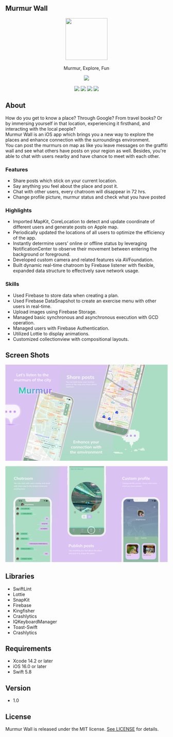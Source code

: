 ## Murmur Wall

<p align="center">
  <img src="https://raw.githubusercontent.com/cleopatra1314/Murmur/main/ImagesSource/MurmurIcon.png" width="130" height="130"/>
</p>

<p align="center">
Murmur, Explore, Fun
</p>

<p align="center">
    <a href="https://apps.apple.com/tw/app/murmur-wall/id6450447774?l=en-GB"><img src="https://developer.apple.com/assets/elements/badges/download-on-the-app-store.svg"></a>
</p>

<p align="center">
    <img src="https://img.shields.io/badge/platform-iOS-lightgray">
    <img src="https://img.shields.io/badge/license-MIT-informational">
    <img src="https://img.shields.io/badge/release-v1.0-green">
    <img src="https://img.shields.io/badge/Swift-5.8-orange.svg?style=flat">
</p>

## About
How do you get to know a place? Through Google? From travel books? Or by immersing yourself in that location, experiencing it firsthand, and interacting with the local people?</br>
Murmur Wall is an iOS app which brings you a new way to explore the places and enhance connection with the surroundings environment.</br>
You can post the murmurs on map as like you leave messages on the graffiti wall and see what others have posts on your region as well. Besides, you're able to chat with users nearby and have chance to meet with each other.</br>

### Features
- Share posts which stick on your current location.
- Say anything you feel about the place and post it.
- Chat with other users, every chatroom will disappear in 72 hrs.
- Change profile picture, murmur status and check what you have posted 

### Highlights
- Imported MapKit, CoreLocation to detect and update coordinate of different users and generate posts on Apple map.
- Periodically updated the locations of all users to optimize the efficiency of the app.  
- Instantly determine users' online or offline status by leveraging NotificationCenter to observe their movement between entering the background or foreground. 
- Developed custom camera and related features via AVFoundation.
- Built dynamic real-time chatroom by Firebase listener with flexible, expanded data structure to effectively save network usage. 

### Skills
- Used Firebase to store data when creating a plan.
- Used Firebase DataSnapshot to create an exercise menu with other users in real-time.
- Upload images using Firebase Storage.
- Managed basic synchronous and asynchronous execution with GCD operation.
- Managed users with Firebase Authentication.
- Utilized Lottie to display animations.
- Customized collectionview with compositional layouts.

## Screen Shots
<p align="center">
   <img src="https://raw.githubusercontent.com/cleopatra1314/Murmur/main/ImagesSource/gitHub1-1.png" width="550" />
</p>
<p align="center">
   <img src="https://raw.githubusercontent.com/cleopatra1314/Murmur/main/ImagesSource/gitHub1-2.png" width="550" />
</p>


## Libraries
- SwiftLint
- Lottie
- SnapKit
- Firebase
- Kingfisher
- Crashlytics
- IQKeyboardManager
- Toast-Swift
- Crashlytics

## Requirements
- Xcode 14.2 or later</br>
- iOS 16.0 or later</br>
- Swift 5.8

## Version
- 1.0
<!-- 
## Release Notes
| Version | Notes |
| :-----: | ----- |
| 1.0.1   | 1. Add reminder </br> 2. Add record statistics </br> 3. Fix bugs|
| 1.0.0   | Submitted to the App Store |


## Contact%%
Liam Hsu</br>

- email: <smile176223@gmail.com>
- <a href="https://www.linkedin.com/in/liamhsu0602/"><img src="https://img.shields.io/badge/LinkedIn-0077B5?style=for-the-badge&logo=linkedin&logoColor=white"></a>
-->

## License
Murmur Wall is released under the MIT license. [See LICENSE](https://github.com/cleopatra1314/Murmur/blob/main/LICENSE) for details.
